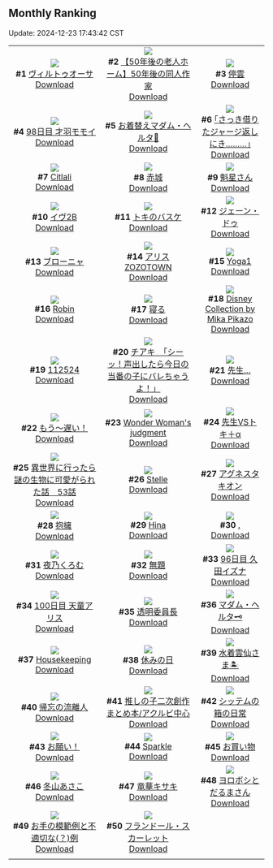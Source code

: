 ## Monthly Ranking
Update: 2024-12-23 17:43:42 CST

|      |      |      |
| :----: | :----: | :----: |
| ![](https://i.pixiv.re/c/240x480/img-master/img/2024/11/25/00/00/28/124607066_p0_master1200.jpg)<br>**#1** [ヴィルトゥオーサ](https://www.pixiv.net/artworks/124607066)<br>[Download](https://i.pixiv.re/img-original/img/2024/11/25/00/00/28/124607066_p0.jpg) | ![](https://i.pixiv.re/c/240x480/img-master/img/2024/11/25/18/00/24/124623931_p0_master1200.jpg)<br>**#2** [【50年後の老人ホーム】50年後の同人作家](https://www.pixiv.net/artworks/124623931)<br>[Download](https://i.pixiv.re/img-original/img/2024/11/25/18/00/24/124623931_p0.jpg) | ![](https://i.pixiv.re/c/240x480/img-master/img/2024/11/25/00/00/28/124607064_p0_master1200.jpg)<br>**#3** [停雲](https://www.pixiv.net/artworks/124607064)<br>[Download](https://i.pixiv.re/img-original/img/2024/11/25/00/00/28/124607064_p0.png) |
| ![](https://i.pixiv.re/c/240x480/img-master/img/2024/11/25/00/00/20/124607030_p0_master1200.jpg)<br>**#4** [98日目 才羽モモイ](https://www.pixiv.net/artworks/124607030)<br>[Download](https://i.pixiv.re/img-original/img/2024/11/25/00/00/20/124607030_p0.png) | ![](https://i.pixiv.re/c/240x480/img-master/img/2024/11/23/20/32/55/124564642_p0_master1200.jpg)<br>**#5** [お着替えマダム・ヘルタ📖](https://www.pixiv.net/artworks/124564642)<br>[Download](https://i.pixiv.re/img-original/img/2024/11/23/20/32/55/124564642_p0.png) | ![](https://i.pixiv.re/c/240x480/img-master/img/2024/11/25/17/12/30/124622814_p0_master1200.jpg)<br>**#6** [｢さっき借りたジャージ返しにき………｣](https://www.pixiv.net/artworks/124622814)<br>[Download](https://i.pixiv.re/img-original/img/2024/11/25/17/12/30/124622814_p0.jpg) |
| ![](https://i.pixiv.re/c/240x480/img-master/img/2024/11/25/00/00/59/124607162_p0_master1200.jpg)<br>**#7** [Citlali](https://www.pixiv.net/artworks/124607162)<br>[Download](https://i.pixiv.re/img-original/img/2024/11/25/00/00/59/124607162_p0.png) | ![](https://i.pixiv.re/c/240x480/img-master/img/2024/11/25/19/22/19/124626137_p0_master1200.jpg)<br>**#8** [赤城](https://www.pixiv.net/artworks/124626137)<br>[Download](https://i.pixiv.re/img-original/img/2024/11/25/19/22/19/124626137_p0.jpg) | ![](https://i.pixiv.re/c/240x480/img-master/img/2024/11/24/00/04/45/124572396_p0_master1200.jpg)<br>**#9** [魁星さん](https://www.pixiv.net/artworks/124572396)<br>[Download](https://i.pixiv.re/img-original/img/2024/11/24/00/04/45/124572396_p0.png) |
| ![](https://i.pixiv.re/c/240x480/img-master/img/2024/11/24/02/51/26/124576827_p0_master1200.jpg)<br>**#10** [イヴ2B](https://www.pixiv.net/artworks/124576827)<br>[Download](https://i.pixiv.re/img-original/img/2024/11/24/02/51/26/124576827_p0.jpg) | ![](https://i.pixiv.re/c/240x480/img-master/img/2024/11/25/20/16/21/124627634_p0_master1200.jpg)<br>**#11** [トキのバスケ](https://www.pixiv.net/artworks/124627634)<br>[Download](https://i.pixiv.re/img-original/img/2024/11/25/20/16/21/124627634_p0.jpg) | ![](https://i.pixiv.re/c/240x480/img-master/img/2024/11/25/19/30/05/124626335_p0_master1200.jpg)<br>**#12** [ジェーン・ドゥ](https://www.pixiv.net/artworks/124626335)<br>[Download](https://i.pixiv.re/img-original/img/2024/11/25/19/30/05/124626335_p0.jpg) |
| ![](https://i.pixiv.re/c/240x480/img-master/img/2024/11/25/21/51/31/124630505_p0_master1200.jpg)<br>**#13** [ブローニャ](https://www.pixiv.net/artworks/124630505)<br>[Download](https://i.pixiv.re/img-original/img/2024/11/25/21/51/31/124630505_p0.jpg) | ![](https://i.pixiv.re/c/240x480/img-master/img/2024/11/25/10/39/24/124617046_p0_master1200.jpg)<br>**#14** [アリスZOZOTOWN](https://www.pixiv.net/artworks/124617046)<br>[Download](https://i.pixiv.re/img-original/img/2024/11/25/10/39/24/124617046_p0.jpg) | ![](https://i.pixiv.re/c/240x480/img-master/img/2024/11/25/00/00/47/124607136_p0_master1200.jpg)<br>**#15** [Yoga1](https://www.pixiv.net/artworks/124607136)<br>[Download](https://i.pixiv.re/img-original/img/2024/11/25/00/00/47/124607136_p0.jpg) |
| ![](https://i.pixiv.re/c/240x480/img-master/img/2024/11/24/20/19/56/124598394_p0_master1200.jpg)<br>**#16** [Robin](https://www.pixiv.net/artworks/124598394)<br>[Download](https://i.pixiv.re/img-original/img/2024/11/24/20/19/56/124598394_p0.png) | ![](https://i.pixiv.re/c/240x480/img-master/img/2024/11/25/00/52/16/124609147_p0_master1200.jpg)<br>**#17** [寝る](https://www.pixiv.net/artworks/124609147)<br>[Download](https://i.pixiv.re/img-original/img/2024/11/25/00/52/16/124609147_p0.jpg) | ![](https://i.pixiv.re/c/240x480/img-master/img/2024/11/26/00/00/52/124635058_p0_master1200.jpg)<br>**#18** [Disney Collection by Mika Pikazo](https://www.pixiv.net/artworks/124635058)<br>[Download](https://i.pixiv.re/img-original/img/2024/11/26/00/00/52/124635058_p0.png) |
| ![](https://i.pixiv.re/c/240x480/img-master/img/2024/11/25/15/18/51/124620923_p0_master1200.jpg)<br>**#19** [112524](https://www.pixiv.net/artworks/124620923)<br>[Download](https://i.pixiv.re/img-original/img/2024/11/25/15/18/51/124620923_p0.jpg) | ![](https://i.pixiv.re/c/240x480/img-master/img/2024/11/23/08/00/06/124548137_p0_master1200.jpg)<br>**#20** [チアキ　「シーッ！声出したら今日の当番の子にバレちゃうよ！」](https://www.pixiv.net/artworks/124548137)<br>[Download](https://i.pixiv.re/img-original/img/2024/11/23/08/00/06/124548137_p0.jpg) | ![](https://i.pixiv.re/c/240x480/img-master/img/2024/11/25/05/40/36/124613508_p0_master1200.jpg)<br>**#21** [先生…](https://www.pixiv.net/artworks/124613508)<br>[Download](https://i.pixiv.re/img-original/img/2024/11/25/05/40/36/124613508_p0.png) |
| ![](https://i.pixiv.re/c/240x480/img-master/img/2024/11/25/17/08/44/124622751_p0_master1200.jpg)<br>**#22** [もう～遅い！](https://www.pixiv.net/artworks/124622751)<br>[Download](https://i.pixiv.re/img-original/img/2024/11/25/17/08/44/124622751_p0.jpg) | ![](https://i.pixiv.re/c/240x480/img-master/img/2024/11/25/20/03/40/124627308_p0_master1200.jpg)<br>**#23** [Wonder Woman's judgment](https://www.pixiv.net/artworks/124627308)<br>[Download](https://i.pixiv.re/img-original/img/2024/11/25/20/03/40/124627308_p0.png) | ![](https://i.pixiv.re/c/240x480/img-master/img/2024/11/25/19/37/23/124626532_p0_master1200.jpg)<br>**#24** [先生VSトキ＋α](https://www.pixiv.net/artworks/124626532)<br>[Download](https://i.pixiv.re/img-original/img/2024/11/25/19/37/23/124626532_p0.jpg) |
| ![](https://i.pixiv.re/c/240x480/img-master/img/2024/11/25/00/02/36/124607335_p0_master1200.jpg)<br>**#25** [異世界に行ったら謎の生物に可愛がられた話　53話](https://www.pixiv.net/artworks/124607335)<br>[Download](https://i.pixiv.re/img-original/img/2024/11/25/00/02/36/124607335_p0.jpg) | ![](https://i.pixiv.re/c/240x480/img-master/img/2024/11/25/09/34/39/124616257_p0_master1200.jpg)<br>**#26** [Stelle](https://www.pixiv.net/artworks/124616257)<br>[Download](https://i.pixiv.re/img-original/img/2024/11/25/09/34/39/124616257_p0.jpg) | ![](https://i.pixiv.re/c/240x480/img-master/img/2024/11/24/20/20/37/124598425_p0_master1200.jpg)<br>**#27** [アグネスタキオン](https://www.pixiv.net/artworks/124598425)<br>[Download](https://i.pixiv.re/img-original/img/2024/11/24/20/20/37/124598425_p0.png) |
| ![](https://i.pixiv.re/c/240x480/img-master/img/2024/11/24/00/00/42/124572039_p0_master1200.jpg)<br>**#28** [抱擁](https://www.pixiv.net/artworks/124572039)<br>[Download](https://i.pixiv.re/img-original/img/2024/11/24/00/00/42/124572039_p0.png) | ![](https://i.pixiv.re/c/240x480/img-master/img/2024/11/24/18/29/42/124594636_p0_master1200.jpg)<br>**#29** [Hina](https://www.pixiv.net/artworks/124594636)<br>[Download](https://i.pixiv.re/img-original/img/2024/11/24/18/29/42/124594636_p0.jpg) | ![](https://i.pixiv.re/c/240x480/img-master/img/2024/11/26/00/00/20/124634937_p0_master1200.jpg)<br>**#30** [.](https://www.pixiv.net/artworks/124634937)<br>[Download](https://i.pixiv.re/img-original/img/2024/11/26/00/00/20/124634937_p0.jpg) |
| ![](https://i.pixiv.re/c/240x480/img-master/img/2024/11/24/16/27/18/124590928_p0_master1200.jpg)<br>**#31** [夜乃くろむ](https://www.pixiv.net/artworks/124590928)<br>[Download](https://i.pixiv.re/img-original/img/2024/11/24/16/27/18/124590928_p0.png) | ![](https://i.pixiv.re/c/240x480/img-master/img/2024/11/26/18/00/09/124651484_p0_master1200.jpg)<br>**#32** [無題](https://www.pixiv.net/artworks/124651484)<br>[Download](https://i.pixiv.re/img-original/img/2024/11/26/18/00/09/124651484_p0.jpg) | ![](https://i.pixiv.re/c/240x480/img-master/img/2024/11/23/01/14/46/124542579_p0_master1200.jpg)<br>**#33** [96日目 久田イズナ](https://www.pixiv.net/artworks/124542579)<br>[Download](https://i.pixiv.re/img-original/img/2024/11/23/01/14/46/124542579_p0.png) |
| ![](https://i.pixiv.re/c/240x480/img-master/img/2024/11/27/00/00/42/124662903_p0_master1200.jpg)<br>**#34** [100日目 天童アリス](https://www.pixiv.net/artworks/124662903)<br>[Download](https://i.pixiv.re/img-original/img/2024/11/27/00/00/42/124662903_p0.png) | ![](https://i.pixiv.re/c/240x480/img-master/img/2024/11/26/19/56/35/124654525_p0_master1200.jpg)<br>**#35** [透明委員長](https://www.pixiv.net/artworks/124654525)<br>[Download](https://i.pixiv.re/img-original/img/2024/11/26/19/56/35/124654525_p0.jpg) | ![](https://i.pixiv.re/c/240x480/img-master/img/2024/11/24/12/14/22/124585295_p0_master1200.jpg)<br>**#36** [マダム・ヘルタ🗝️](https://www.pixiv.net/artworks/124585295)<br>[Download](https://i.pixiv.re/img-original/img/2024/11/24/12/14/22/124585295_p0.png) |
| ![](https://i.pixiv.re/c/240x480/img-master/img/2024/11/25/11/34/19/124617711_p0_master1200.jpg)<br>**#37** [Housekeeping](https://www.pixiv.net/artworks/124617711)<br>[Download](https://i.pixiv.re/img-original/img/2024/11/25/11/34/19/124617711_p0.png) | ![](https://i.pixiv.re/c/240x480/img-master/img/2024/11/24/00/04/16/124572360_p0_master1200.jpg)<br>**#38** [休みの日](https://www.pixiv.net/artworks/124572360)<br>[Download](https://i.pixiv.re/img-original/img/2024/11/24/00/04/16/124572360_p0.png) | ![](https://i.pixiv.re/c/240x480/img-master/img/2024/11/26/20/40/58/124655936_p0_master1200.jpg)<br>**#39** [水着雲仙さま🏝️](https://www.pixiv.net/artworks/124655936)<br>[Download](https://i.pixiv.re/img-original/img/2024/11/26/20/40/58/124655936_p0.png) |
| ![](https://i.pixiv.re/c/240x480/img-master/img/2024/11/27/00/00/18/124662805_p0_master1200.jpg)<br>**#40** [帰忘の流離人](https://www.pixiv.net/artworks/124662805)<br>[Download](https://i.pixiv.re/img-original/img/2024/11/27/00/00/18/124662805_p0.jpg) | ![](https://i.pixiv.re/c/240x480/img-master/img/2024/11/28/16/30/52/124578950_p0_master1200.jpg)<br>**#41** [推しの子二次創作まとめ本/アクルビ中心](https://www.pixiv.net/artworks/124578950)<br>[Download](https://i.pixiv.re/img-original/img/2024/11/28/16/30/52/124578950_p0.jpg) | ![](https://i.pixiv.re/c/240x480/img-master/img/2024/11/25/00/04/50/124607475_p0_master1200.jpg)<br>**#42** [シッテムの箱の日常](https://www.pixiv.net/artworks/124607475)<br>[Download](https://i.pixiv.re/img-original/img/2024/11/25/00/04/50/124607475_p0.jpg) |
| ![](https://i.pixiv.re/c/240x480/img-master/img/2024/11/25/22/00/06/124630790_p0_master1200.jpg)<br>**#43** [お願い！](https://www.pixiv.net/artworks/124630790)<br>[Download](https://i.pixiv.re/img-original/img/2024/11/25/22/00/06/124630790_p0.jpg) | ![](https://i.pixiv.re/c/240x480/img-master/img/2024/11/25/00/00/26/124607055_p0_master1200.jpg)<br>**#44** [Sparkle](https://www.pixiv.net/artworks/124607055)<br>[Download](https://i.pixiv.re/img-original/img/2024/11/25/00/00/26/124607055_p0.jpg) | ![](https://i.pixiv.re/c/240x480/img-master/img/2024/11/23/07/22/17/124547645_p0_master1200.jpg)<br>**#45** [お買い物](https://www.pixiv.net/artworks/124547645)<br>[Download](https://i.pixiv.re/img-original/img/2024/11/23/07/22/17/124547645_p0.jpg) |
| ![](https://i.pixiv.re/c/240x480/img-master/img/2024/11/26/17/30/01/124650823_p0_master1200.jpg)<br>**#46** [冬山あさこ](https://www.pixiv.net/artworks/124650823)<br>[Download](https://i.pixiv.re/img-original/img/2024/11/26/17/30/01/124650823_p0.png) | ![](https://i.pixiv.re/c/240x480/img-master/img/2024/11/26/10/43/38/124644395_p0_master1200.jpg)<br>**#47** [竜華キサキ](https://www.pixiv.net/artworks/124644395)<br>[Download](https://i.pixiv.re/img-original/img/2024/11/26/10/43/38/124644395_p0.png) | ![](https://i.pixiv.re/c/240x480/img-master/img/2024/11/25/13/03/00/124619136_p0_master1200.jpg)<br>**#48** [ヨロボシとだるまさん](https://www.pixiv.net/artworks/124619136)<br>[Download](https://i.pixiv.re/img-original/img/2024/11/25/13/03/00/124619136_p0.png) |
| ![](https://i.pixiv.re/c/240x480/img-master/img/2024/11/25/18/30/01/124624756_p0_master1200.jpg)<br>**#49** [お手の模範例と不適切な(？)例](https://www.pixiv.net/artworks/124624756)<br>[Download](https://i.pixiv.re/img-original/img/2024/11/25/18/30/01/124624756_p0.png) | ![](https://i.pixiv.re/c/240x480/img-master/img/2024/11/25/00/14/31/124607851_p0_master1200.jpg)<br>**#50** [フランドール・スカーレット](https://www.pixiv.net/artworks/124607851)<br>[Download](https://i.pixiv.re/img-original/img/2024/11/25/00/14/31/124607851_p0.jpg) |
|      |
